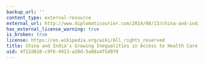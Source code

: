```yaml
---
backup_url: ''
content_type: external-resource
external_url: http://www.diplomaticourier.com/2014/08/13/china-and-india-s-growing-inequities-in-access-to-health-care/
has_external_license_warning: true
is_broken: true
license: https://en.wikipedia.org/wiki/All_rights_reserved
title: China and India's Growing Inequalities in Access to Health Care
uid: 4f22d810-c9f6-4913-a20d-5a08a4f5d979
---
```

